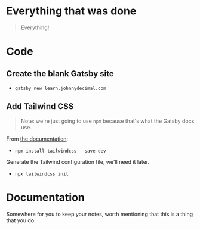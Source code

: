 # Everything that was done

> Everything!

# Code

## Create the blank Gatsby site

- `gatsby new learn.johnnydecimal.com`

## Add Tailwind CSS

> Note: we're just going to use `npm` because that's what the Gatsby docs use.

From [the documentation](https://www.gatsbyjs.org/docs/tailwind-css/):

- `npm install tailwindcss --save-dev`

Generate the Tailwind configuration file, we'll need it later.

- `npx tailwindcss init`

# Documentation

Somewhere for you to keep your notes, worth mentioning that this is a thing that you do.
